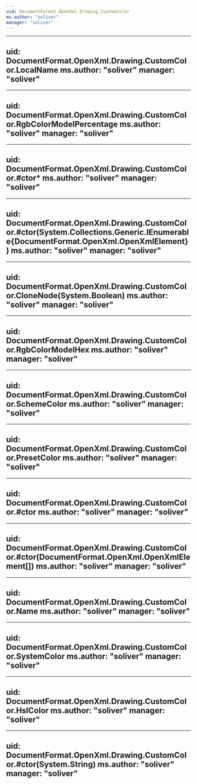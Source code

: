 ```yaml
---
uid: DocumentFormat.OpenXml.Drawing.CustomColor
ms.author: "soliver"
manager: "soliver"
---
```


---
uid: DocumentFormat.OpenXml.Drawing.CustomColor.LocalName
ms.author: "soliver"
manager: "soliver"
---

---
uid: DocumentFormat.OpenXml.Drawing.CustomColor.RgbColorModelPercentage
ms.author: "soliver"
manager: "soliver"
---

---
uid: DocumentFormat.OpenXml.Drawing.CustomColor.#ctor*
ms.author: "soliver"
manager: "soliver"
---

---
uid: DocumentFormat.OpenXml.Drawing.CustomColor.#ctor(System.Collections.Generic.IEnumerable{DocumentFormat.OpenXml.OpenXmlElement})
ms.author: "soliver"
manager: "soliver"
---

---
uid: DocumentFormat.OpenXml.Drawing.CustomColor.CloneNode(System.Boolean)
ms.author: "soliver"
manager: "soliver"
---

---
uid: DocumentFormat.OpenXml.Drawing.CustomColor.RgbColorModelHex
ms.author: "soliver"
manager: "soliver"
---

---
uid: DocumentFormat.OpenXml.Drawing.CustomColor.SchemeColor
ms.author: "soliver"
manager: "soliver"
---

---
uid: DocumentFormat.OpenXml.Drawing.CustomColor.PresetColor
ms.author: "soliver"
manager: "soliver"
---

---
uid: DocumentFormat.OpenXml.Drawing.CustomColor.#ctor
ms.author: "soliver"
manager: "soliver"
---

---
uid: DocumentFormat.OpenXml.Drawing.CustomColor.#ctor(DocumentFormat.OpenXml.OpenXmlElement[])
ms.author: "soliver"
manager: "soliver"
---

---
uid: DocumentFormat.OpenXml.Drawing.CustomColor.Name
ms.author: "soliver"
manager: "soliver"
---

---
uid: DocumentFormat.OpenXml.Drawing.CustomColor.SystemColor
ms.author: "soliver"
manager: "soliver"
---

---
uid: DocumentFormat.OpenXml.Drawing.CustomColor.HslColor
ms.author: "soliver"
manager: "soliver"
---

---
uid: DocumentFormat.OpenXml.Drawing.CustomColor.#ctor(System.String)
ms.author: "soliver"
manager: "soliver"
---
